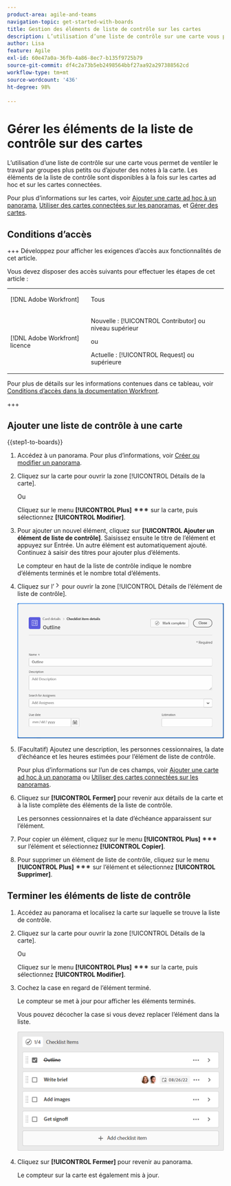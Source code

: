```yaml
---
product-area: agile-and-teams
navigation-topic: get-started-with-boards
title: Gestion des éléments de liste de contrôle sur les cartes
description: L’utilisation d’une liste de contrôle sur une carte vous permet de ventiler le travail par groupes plus petits ou d’ajouter des notes à la carte. Les éléments de la liste de contrôle sont disponibles à la fois sur les cartes ad hoc et sur les cartes connectées.
author: Lisa
feature: Agile
exl-id: 60e47a0a-36fb-4a86-8ec7-b135f9725b79
source-git-commit: df4c2a73b5eb2498564bbf27aa92a297388562cd
workflow-type: tm+mt
source-wordcount: '436'
ht-degree: 98%

---
```


# Gérer les éléments de la liste de contrôle sur des cartes

L’utilisation d’une liste de contrôle sur une carte vous permet de ventiler le travail par groupes plus petits ou d’ajouter des notes à la carte. Les éléments de la liste de contrôle sont disponibles à la fois sur les cartes ad hoc et sur les cartes connectées.

Pour plus d’informations sur les cartes, voir [Ajouter une carte ad hoc à un panorama](/help/quicksilver/agile/get-started-with-boards/add-card-to-board.md), [Utiliser des cartes connectées sur les panoramas](/help/quicksilver/agile/get-started-with-boards/connected-cards.md), et [Gérer des cartes](/help/quicksilver/agile/get-started-with-boards/move-board-items.md).

## Conditions d’accès

+++ Développez pour afficher les exigences d’accès aux fonctionnalités de cet article.

Vous devez disposer des accès suivants pour effectuer les étapes de cet article :

<table style="table-layout:auto"> 
 <col> 
 <col> 
 <tbody> 
  <tr> 
   <td role="rowheader">[!DNL Adobe Workfront]</td> 
   <td> <p>Tous</p> </td> 
  </tr> 
  <tr> 
   <td role="rowheader">[!DNL Adobe Workfront] licence</td> 
   <td> 
   <p>Nouvelle : [!UICONTROL Contributor] ou niveau supérieur</p> 
   <p>ou</p>
   <p>Actuelle : [!UICONTROL Request] ou supérieure</p>
   </td> 
  </tr> 
 </tbody> 
</table>

Pour plus de détails sur les informations contenues dans ce tableau, voir [Conditions d’accès dans la documentation Workfront](/help/quicksilver/administration-and-setup/add-users/access-levels-and-object-permissions/access-level-requirements-in-documentation.md).

+++

## Ajouter une liste de contrôle à une carte

{{step1-to-boards}}

1. Accédez à un panorama. Pour plus d’informations, voir [Créer ou modifier un panorama](../../agile/get-started-with-boards/create-edit-board.md).
1. Cliquez sur la carte pour ouvrir la zone [!UICONTROL Détails de la carte].

   Ou

   Cliquez sur le menu **[!UICONTROL Plus]** ![Menu Plus](assets/more-icon-spectrum.png) sur la carte, puis sélectionnez **[!UICONTROL Modifier]**.

1. Pour ajouter un nouvel élément, cliquez sur **[!UICONTROL Ajouter un élément de liste de contrôle]**. Saisissez ensuite le titre de l’élément et appuyez sur Entrée. Un autre élément est automatiquement ajouté. Continuez à saisir des titres pour ajouter plus d’éléments.

   Le compteur en haut de la liste de contrôle indique le nombre d’éléments terminés et le nombre total d’éléments.

1. Cliquez sur l’![icône Détails](assets/checklist-chevron.png) pour ouvrir la zone [!UICONTROL Détails de l’élément de liste de contrôle].

   ![Zone Détails de l’élément de liste de contrôle](assets/checklist-item-details.png)

1. (Facultatif) Ajoutez une description, les personnes cessionnaires, la date d’échéance et les heures estimées pour l’élément de liste de contrôle.

   Pour plus d’informations sur l’un de ces champs, voir [Ajouter une carte ad hoc à un panorama](/help/quicksilver/agile/get-started-with-boards/add-card-to-board.md) ou [Utiliser des cartes connectées sur les panoramas](/help/quicksilver/agile/get-started-with-boards/connected-cards.md).

1. Cliquez sur **[!UICONTROL Fermer]** pour revenir aux détails de la carte et à la liste complète des éléments de la liste de contrôle.

   Les personnes cessionnaires et la date d’échéance apparaissent sur l’élément.

1. Pour copier un élément, cliquez sur le menu **[!UICONTROL Plus]** ![Menu Plus](assets/more-icon-spectrum.png) sur l’élément et sélectionnez **[!UICONTROL Copier]**.
1. Pour supprimer un élément de liste de contrôle, cliquez sur le menu **[!UICONTROL Plus]** ![Menu Plus](assets/more-icon-spectrum.png) sur l’élément et sélectionnez **[!UICONTROL Supprimer]**.

## Terminer les éléments de liste de contrôle

1. Accédez au panorama et localisez la carte sur laquelle se trouve la liste de contrôle.
1. Cliquez sur la carte pour ouvrir la zone [!UICONTROL Détails de la carte].

   Ou

   Cliquez sur le menu **[!UICONTROL Plus]** ![Menu Plus](assets/more-icon-spectrum.png) sur la carte, puis sélectionnez **[!UICONTROL Modifier]**.

1. Cochez la case en regard de l’élément terminé.

   Le compteur se met à jour pour afficher les éléments terminés.

   Vous pouvez décocher la case si vous devez replacer l’élément dans la liste.

   ![Élément de la liste de contrôle terminé](assets/checklist-items-with-chevron.png)

1. Cliquez sur **[!UICONTROL Fermer]** pour revenir au panorama.

   Le compteur sur la carte est également mis à jour.
